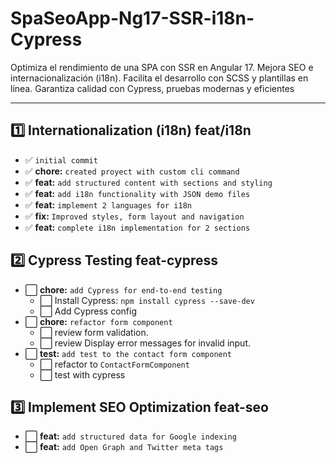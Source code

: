 # SpaSeoApp-Ng17-SSR-i18n-Cypress

Optimiza el rendimiento de una SPA con SSR en Angular 17. Mejora SEO e internacionalización (i18n). Facilita el desarrollo con SCSS y plantillas en línea. Garantiza calidad con Cypress, pruebas modernas y eficientes

---


## 1️⃣ Internationalization (i18n) feat/i18n
- ✅ `initial commit`
- ✅ **chore:** `created proyect with custom cli command`
- ✅ **feat:** `add structured content with sections and styling`
- ✅ **feat:** `add i18n functionality with JSON demo files`
- ✅ **feat:** `implement 2 languages for i18n`
- ✅ **fix:** `Improved styles, form layout and navigation`
- ✅ **feat:** `complete i18n implementation for 2 sections`

## 2️⃣ Cypress Testing feat-cypress
- ⬜️ **chore:** `add Cypress for end-to-end testing`
    - ⬜️  Install Cypress: `npm install cypress --save-dev`
    - ⬜️  Add Cypress config
- ⬜️ **chore:** `refactor form component`
    - ⬜️ review form validation.
    - ⬜️ review Display error messages for invalid input.
- ⬜️ **test:** `add test to the contact form component`
    - ⬜️ refactor to `ContactFormComponent`
    - ⬜️ test with cypress

## 3️⃣ Implement SEO Optimization feat-seo
- ⬜️ **feat:** `add structured data for Google indexing`
- ⬜️ **feat:** `add Open Graph and Twitter meta tags`

